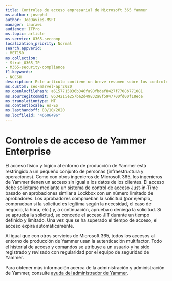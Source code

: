 ```yaml
---
title: Controles de acceso empresarial de Microsoft 365 Yammer
ms.author: josephd
author: JoeDavies-MSFT
manager: laurawi
audience: ITPro
ms.topic: article
ms.service: O365-seccomp
localization_priority: Normal
search.appverid:
- MET150
ms.collection:
- Strat_O365_IP
- M365-security-compliance
f1.keywords:
- NOCSH
description: Este artículo contiene un breve resumen sobre los controles de acceso empresarial de Yammer en el entorno de producción.
ms.custom: seo-marvel-apr2020
ms.openlocfilehash: a6157715836b046fa98fbdaf8427f7708b771081
ms.sourcegitcommit: 8634215e257ba2d49832a8f5947700fd00f18ece
ms.translationtype: MT
ms.contentlocale: es-ES
ms.lasthandoff: 08/10/2020
ms.locfileid: "46606496"
---
```

# <a name="yammer-enterprise-access-controls"></a>Controles de acceso de Yammer Enterprise 

El acceso físico y lógico al entorno de producción de Yammer está restringido a un pequeño conjunto de personas (infraestructura y operaciones). Como con otros ingenieros de Microsoft 365, los ingenieros de Yammer tienen un acceso sin igual a los datos de los clientes. El acceso debe solicitarse mediante un sistema de control de acceso Just-in-Time basado en aprobaciones similar a Lockbox con un número limitado de aprobadores. Los aprobadores comprueban la solicitud (por ejemplo, comprueban si la solicitud es legítima según la necesidad, el caso de negocio, la hora, etc.) y, a continuación, aprueba o deniega la solicitud. Si se aprueba la solicitud, se concede el acceso JIT durante un tiempo definido y limitado. Una vez que se ha superado el tiempo de acceso, el acceso expira automáticamente.

Al igual que con otros servicios de Microsoft 365, todos los accesos al entorno de producción de Yammer usan la autenticación multifactor. Todo el historial de acceso y comandos se atribuye a un usuario y ha sido registrado y revisado con regularidad por el equipo de seguridad de Yammer.

Para obtener más información acerca de la administración y administración de Yammer, consulte [ayuda del administrador de Yammer](https://docs.microsoft.com/yammer/yammer-landing-page).